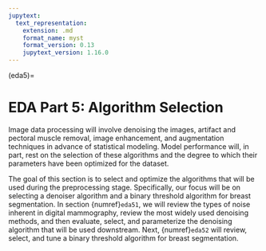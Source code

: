 ```yaml
---
jupytext:
  text_representation:
    extension: .md
    format_name: myst
    format_version: 0.13
    jupytext_version: 1.16.0
---
```


(eda5)=
# EDA Part 5: Algorithm Selection
Image data processing will involve denoising the images, artifact and pectoral muscle removal, image enhancement, and augmentation techniques in advance of statistical modeling. Model performance will, in part, rest on the selection of these algorithms and the degree to which their parameters have been optimized for the dataset.

The goal of this section is to select and optimize the algorithms that will be used during the preprocessing stage. Specifically, our focus will be on selecting a denoiser algorithm and a binary threshold algorithm for breast segmentation.
In section {numref}`eda51`, we will review the types of noise inherent in digital mammography, review the most widely used denoising methods, and then evaluate, select, and parameterize the denoising algorithm that will be used downstream. Next, {numref}`eda52` will review, select, and tune a binary threshold algorithm for breast segmentation.
